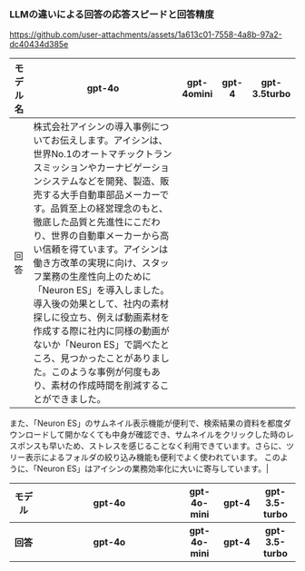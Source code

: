 

### LLMの違いによる回答の応答スピードと回答精度


https://github.com/user-attachments/assets/1a613c01-7558-4a8b-97a2-dc40434d385e

|モデル名|gpt-4o|gpt-4omini|gpt-4|gpt-3.5turbo|
|------|------|-----|----|----|
|回答|株式会社アイシンの導入事例についてお伝えします。アイシンは、世界No.1のオートマチックトランスミッションやカーナビゲーションシステムなどを開発、製造、販売する大手自動車部品メーカーです。品質至上の経営理念のもと、徹底した品質と先進性にこだわり、世界の自動車メーカーから高い信頼を得ています。アイシンは働き方改革の実現に向け、スタッフ業務の生産性向上のために「Neuron ES」を導入しました。導入後の効果として、社内の素材探しに役立ち、例えば動画素材を作成する際に社内に同様の動画がないか「Neuron ES」で調べたところ、見つかったことがありました。このような事例が何度もあり、素材の作成時間を削減することができました。
また、「Neuron ES」のサムネイル表示機能が便利で、検索結果の資料を都度ダウンロードして開かなくても中身が確認でき、サムネイルをクリックした時のレスポンスも早いため、ストレスを感じることなく利用できています。さらに、ツリー表示によるフォルダの絞り込み機能も便利でよく使われています。
このように、「Neuron ES」はアイシンの業務効率化に大いに寄与しています。|


<table border="0">
  <tr>
    <th width="100">モデル</th>
    <th width="1000">gpt-4o</th>
    <th width="100">gpt-4o-mini</th>
    <th width="100">gpt-4</th>
    <th width="100">gpt-3.5-turbo</th>
  </tr>
  <tr>
    <th width="100">回答</th>
    <th width="1000">gpt-4o</th>
    <th width="100">gpt-4o-mini</th>
    <th width="100">gpt-4</th>
    <th width="100">gpt-3.5-turbo</th>
  </tr>
</table>
